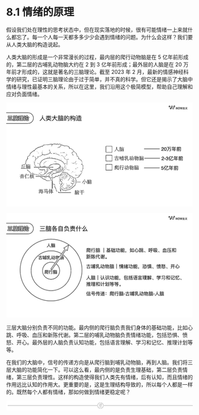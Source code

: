 # 8.1 情绪的原理

假设我们处在理性的思考状态中，但在现实落地的时候，很有可能情绪一上来就什么都忘了。每一个人每一天都多多少少会遇到情绪的问题。为什么会这样？我们要从人类大脑的构造说起。

人类大脑的形成是一个非常漫长的过程，最内层的爬行动物脑是在 5 亿年前形成的，第二层的古哺乳动物脑大约在 2 到 3 亿年前形成；最外层的人脑是在 20 万年前才形成的，这就是著名的三脑理论。截至 2023 年 2 月，最新的情感神经科学的研究，已证明三脑理论由于过于简单，并不真的科学。但它还是揭示了大脑中情绪与理性最基本的关系，所以在这里，我们沿用这个极简模型，帮助自己理解和应对负面情绪。

![](img/4ead03e488c10d30e710697a678dba3d.png)

![](img/98550989a562126ac66ae11adcb02e9e.png)

三层大脑分别负责不同的功能。最内侧的爬行脑负责我们身体的基础功能，比如心跳、呼吸、血压和新陈代谢。第二层的哺乳动物脑负责情绪功能，包括恐惧、愤怒、开心。最外层的人脑负责认知功能，包括语言理解、学习和记忆、推理计划等等。

在我们的大脑中，信号的传递方向是从爬行脑到哺乳动物脑，再到人脑。我们将三层大脑的功能简化一下。可以这么看，最内侧的是负责生理基础，第二层负责情绪，第三层负责理性。这样的构造使得我们人类先有情绪，后有认知，而且情绪的作用远比认知的作用大。更重要的是，这是生理结构导致的，所以每个人都是一样的。既然每个人都有情绪，那如何做到情绪更稳定呢？

![](img/e573a089fa5c69c53659d55b676d2c92.png)